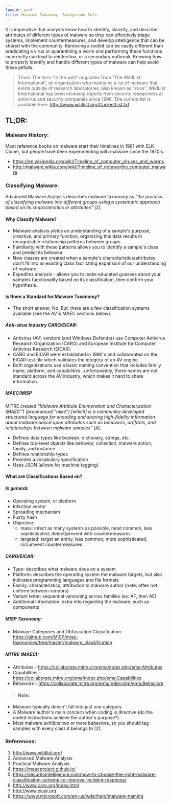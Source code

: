 ```yaml
---
layout: post
title: Malware Taxonomy: Background Info
---
```

It is imperative that analysts know how to identify, classify, and describe attributes of different types of malware so they can effectively triage systems, implement countermeasures, and develop intelligence that can be shared with the community. Removing a rootkit can be vastly different than eradicating a virus or quarantining a worm and performing these functions incorrectly can lead to reinfection, or a secondary outbreak. Knowing how to properly identify and handle different types of malware can help avoid these pitfalls.

> Trivia: The term “in the wild” originates from “The WildList International”, an organization who maintains a list of malware that exists outside of research laboratories, also known as “zoos”. WildList International has been receiving reports from security researchers at antivirus and security companies since 1996. The current list is available here: http://www.wildlist.org/CurrentList.txt

## TL;DR:

### Malware History:
Most reference books on malware start their timelines in 1981 with ELK Cloner, but people have been experimenting with malware since the 1970's. 
-	https://en.wikipedia.org/wiki/Timeline_of_computer_viruses_and_worms
-	http://malware.wikia.com/wiki/Timeline_of_noteworthy_computer_malware

### Classifying Malware:
Advanced Malware Analysis describes malware taxonomy as <cite>"the process of classifying malware into different groups using a systematic approach based on its characteristics or attributes"</cite> [2].

#### Why Classify Malware?
- Malware analysis yields an understanding of a sample's purpose, directive, and primary function, organizing this data results in recognizable relationship patterns between groups.
- Familiarity with these patterns allows you to identify a sample's class and predict its behavior.
- New classes are created when a sample's characteristics/attributes don't fit into an existing class facilitating expansion of our understanding of malware.
-  Expedites analysis - allows you to make educated guesses about your samples functionality based on its classification, then confirm your hypothesis.

#### Is there a Standard for Malware Taxonomy?
- The short answer, No. But, there are a few classification systems available (see the AV & MAEC sections below).

##### Anti-virus Industry CARO/EICAR:
- Antivirus (AV) vendors (and Windows Defender) use Computer Antivirus Research Organization (CARO) and European Institute for Computer Antivirus Research (EICAR).
- CARO and EICAR were established in 1990's and collaborated on the EICAR test file which validates the integrity of an AV engine.
- Both organizations use a basic naming convention that includes family name, platform, and capabilities...unfortunately, these names are not standard across the AV industry, which makes it hard to share information.

##### MAEC/MISP
MITRE created <cite>"Malware Attribute Enumeration and Characterization (MAEC™) (pronounced “mike”) [which] is a community-developed structured language for encoding and sharing high-fidelity information about malware based upon attributes such as behaviors, artifacts, and relationships between malware samples" </cite> [4].

- Defines data types like boolean, dictionary, strings, etc. 
- Defines top-level objects like behavior, collection, malware action, family, and instance
- Defines relationship types
- Provides a vocabulary specification
- Uses JSON (allows for machine tagging)

#### What are Classifications Based on?
##### In general:
- Operating system, or platform
- Infection vector
- Spreading mechanism
- Fuzzy hash
- Objective:
  - mass: infect as many systems as possible, most common, less sophisticated, detect/prevent with countermeasures
  - targeted: target an entity, less common, more sophisticated, circumvent countermeasures

##### CARO/EICAR:
- Type: describes what malware does on a system
- Platform: describes the operating system the malware targets, but also indicates programming languages and file formats
- Family: characteristics, attribution to malware author (note: often not uniform between vendors)
- Variant letter: sequential versioning across families (ex: AF, then AE)
- Additional information: extra info regarding the malware, such as components

##### MISP Taxonomy:
- Malware Categories and Obfuscation Classification - https://github.com/MISP/misp-taxonomies/tree/master/malware_classification

##### MITRE (MAEC):
- Attributes - https://collaborate.mitre.org/ema/index.php/ema:Attributes
- Capabilities - https://collaborate.mitre.org/ema/index.php/ema:Capabilities
- Behaviors - https://collaborate.mitre.org/ema/index.php/ema:Behaviors

> #### Note:
- Malware typically doesn't fall into just one category.
- A Malware author's main concern when coding is directive (do the coded instructions achieve the author's purpose?).
- Most malware exhibits two or more behaviors, so you should tag samples with every class it belongs to [2].

### References:
1. http://www.wildlist.org/
2. Advanced Malware Analysis
3. Practical Malware Analysis
4. https://maecproject.github.io/
5. https://securityintelligence.com/how-to-choose-the-right-malware-classification-scheme-to-improve-incident-response/
6. http://www.caro.org/index.html
7. http://www.eicar.org
8. https://www.microsoft.com/en-us/wdsi/help/malware-naming
